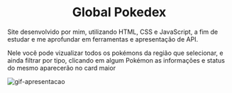 <h1 align="center"> Global Pokedex </h1>

Site desenvolvido por mim, utilizando HTML, CSS e JavaScript, a fim de estudar e me aprofundar em ferramentas e apresentação  de API.

Nele você pode vizualizar todos os pokémons da região que selecionar, e ainda filtrar por tipo, clicando em algum Pokémon as informações e status do mesmo aparecerão no card maior


![gif-apresentacao](https://user-images.githubusercontent.com/95528216/182716590-ec2a4a90-47da-4a04-a055-e051f57505d9.gif)


